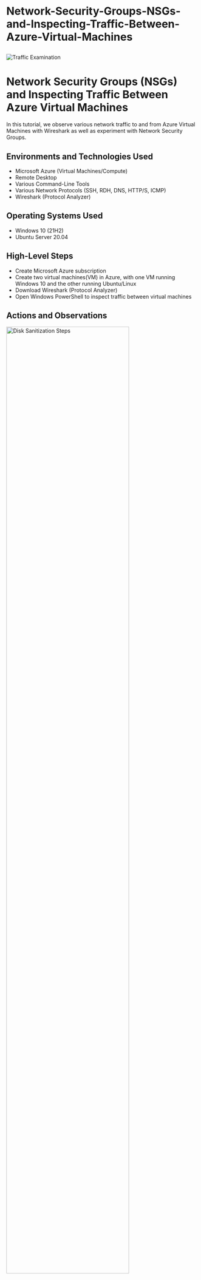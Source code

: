# Network-Security-Groups-NSGs-and-Inspecting-Traffic-Between-Azure-Virtual-Machines<p align="center">
<img src="https://i.imgur.com/Ua7udoS.png" alt="Traffic Examination"/>
</p>

<h1>Network Security Groups (NSGs) and Inspecting Traffic Between Azure Virtual Machines</h1>
In this tutorial, we observe various network traffic to and from Azure Virtual Machines with Wireshark as well as experiment with Network Security Groups. <br />





<h2>Environments and Technologies Used</h2>

- Microsoft Azure (Virtual Machines/Compute)
- Remote Desktop
- Various Command-Line Tools
- Various Network Protocols (SSH, RDH, DNS, HTTP/S, ICMP)
- Wireshark (Protocol Analyzer)

<h2>Operating Systems Used </h2>

- Windows 10 (21H2)
- Ubuntu Server 20.04

<h2>High-Level Steps</h2>

- Create Microsoft Azure subscription
- Create two virtual machines(VM) in Azure, with one VM running Windows 10 and the other running Ubuntu/Linux 
- Download Wireshark (Protocol Analyzer)
- Open Windows PowerShell to inspect traffic between virtual machines

<h2>Actions and Observations</h2>

<p>
<img src="https://imgur.com/bpheUCG.png" height="80%" width="80%" alt="Disk Sanitization Steps"/>
</p>
<p>
The image above is an example of two virtual machines(VM) that have been created in Microsoft Azure. Notice VM1 is running Windows and VM2 is running Ubuntu/Linux.    
</p>
<br />

<p>
<img src="https://imgur.com/DYBgJkO.png" height="80%" width="80%" alt="Disk Sanitization Steps"/>
</p>
<p>
The image above is using WireShark to monitor a filtered Internet Control Message Protocol(ICMP) ping between VM1(10.0.05) and VM2(10.0.04). Windows PowerShell was used to ping between the two virtual machines.
</p>
<br />

<p>
<img src="https://i.imgur.com/DJmEXEB.png" height="80%" width="80%" alt="Disk Sanitization Steps"/>
</p>
<p>
Lorem ipsum dolor sit amet, consectetur adipiscing elit, sed do eiusmod tempor incididunt ut labore et dolore magna aliqua. Ut enim ad minim veniam, quis nostrud exercitation ullamco laboris nisi ut aliquip ex ea commodo consequat. Duis aute irure dolor in reprehenderit in voluptate velit esse cillum dolore eu fugiat nulla pariatur.
</p>
<br />


<img src="https://i.imgur.com/DJmEXEB.png" height="80%" width="80%" alt="Disk Sanitization Steps"/>
</p>
<p>
Lorem ipsum dolor sit amet, consectetur adipiscing elit, sed do eiusmod tempor incididunt ut labore et dolore magna aliqua. Ut enim ad minim veniam, quis nostrud exercitation ullamco laboris nisi ut aliquip ex ea commodo consequat. Duis aute irure dolor in reprehenderit in voluptate velit esse cillum dolore eu fugiat nulla pariatur.
